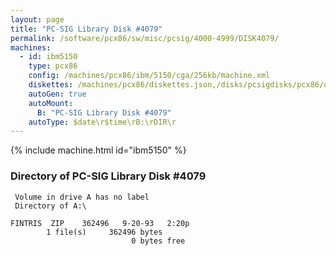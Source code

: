 ```yaml
---
layout: page
title: "PC-SIG Library Disk #4079"
permalink: /software/pcx86/sw/misc/pcsig/4000-4999/DISK4079/
machines:
  - id: ibm5150
    type: pcx86
    config: /machines/pcx86/ibm/5150/cga/256kb/machine.xml
    diskettes: /machines/pcx86/diskettes.json,/disks/pcsigdisks/pcx86/diskettes.json
    autoGen: true
    autoMount:
      B: "PC-SIG Library Disk #4079"
    autoType: $date\r$time\rB:\rDIR\r
---
```


{% include machine.html id="ibm5150" %}

### Directory of PC-SIG Library Disk #4079

     Volume in drive A has no label
     Directory of A:\

    FINTRIS  ZIP    362496   9-20-93   2:20p
            1 file(s)     362496 bytes
                               0 bytes free
